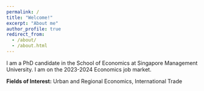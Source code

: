 ```yaml
---
permalink: /
title: "Welcome!"
excerpt: "About me"
author_profile: true
redirect_from: 
  - /about/
  - /about.html
---
```

I am a PhD candidate in the School of Economics at Singapore Management University. I am on the 2023-2024 Economics job market.

**Fields of Interest:** Urban and Regional Economics, International Trade

  
